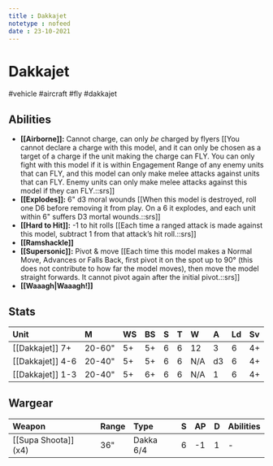 ```yaml
---
title : Dakkajet
notetype : nofeed
date : 23-10-2021
---
```


# Dakkajet
#vehicle #aircraft #fly #dakkajet

## Abilities

- **[[Airborne]]:** Cannot charge, can only _be_ charged by flyers [[You cannot declare a charge with this model, and it can only be chosen as a target of a charge if the unit making the charge can FLY. You can only fight with this model if it is within Engagement Range of any enemy units that can FLY, and this model can only make melee attacks against units that can FLY. Enemy units can only make melee attacks against this model if they can FLY.::srs]]
- **[[Explodes]]:** 6" d3 moral wounds [[When this model is destroyed, roll one D6 before removing it from play. On a 6 it explodes, and each unit within 6" suffers D3 mortal wounds.::srs]]
- **[[Hard to Hit]]:** -1 to hit rolls [[Each time a ranged attack is made against this model, subtract 1 from that attack’s hit roll.::srs]]
- **[[Ramshackle]]**
- **[[Supersonic]]:** Pivot & move [[Each time this model makes a Normal Move, Advances or Falls Back, first pivot it on the spot up to 90° (this does not contribute to how far the model moves), then move the model straight forwards. It cannot pivot again after the initial pivot.::srs]]
- **[[Waaagh\|Waaagh!]]**

## Stats

| Unit             | M      | WS  | BS  | S   | T   | W   | A   | Ld  | Sv  |
|:---------------- |:------ |:--- |:--- |:--- |:--- |:--- |:--- |:--- |:--- |
| [[Dakkajet]] 7+  | 20-60" | 5+  | 5+  | 6   | 6   | 12  | 3   | 6   | 4+  |
| [[Dakkajet]] 4-6 | 20-40" | 5+  | 5+  | 6   | 6   | N/A | d3  | 6   | 4+  |
| [[Dakkajet]] 1-3 | 20-40" | 5+  | 6+  | 6   | 6   | N/A | 1   | 6   | 4+  |

## Wargear

| Weapon               | Range | Type      | S   | AP  | D   | Abilities |
|:-------------------- |:----- |:--------- |:--- |:--- |:--- |:--------- |
| [[Supa Shoota]] (x4) | 36"   | Dakka 6/4 | 6   | -1  | 1   | -         |